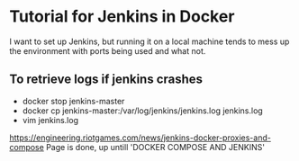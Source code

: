 # Tutorial for Jenkins in Docker
I want to set up Jenkins, but running it on a local machine tends to mess up the environment with ports being used and what not.

## To retrieve logs if jenkins crashes
- docker stop jenkins-master
- docker cp jenkins-master:/var/log/jenkins/jenkins.log jenkins.log
- vim jenkins.log




https://engineering.riotgames.com/news/jenkins-docker-proxies-and-compose
Page is done, up untill 'DOCKER COMPOSE AND JENKINS'
